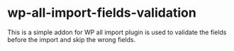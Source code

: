 # wp-all-import-fields-validation
This is a simple addon for WP all import plugin is used to validate the fields before the import and skip the wrong fields.